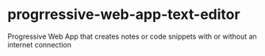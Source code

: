 # progrressive-web-app-text-editor
Progressive Web App that creates notes or code snippets with or without an internet connection
